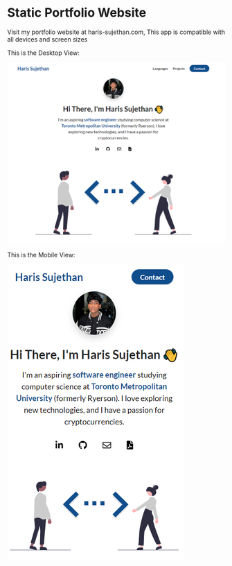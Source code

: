 # Static Portfolio Website

Visit my portfolio website at haris-sujethan.com, This app is compatible with all devices and screen sizes

This is the Desktop View: 

![](assets/HomePageDesktop.PNG)

This is the Mobile View: 

![](assets/HomepageMobile.PNG)

